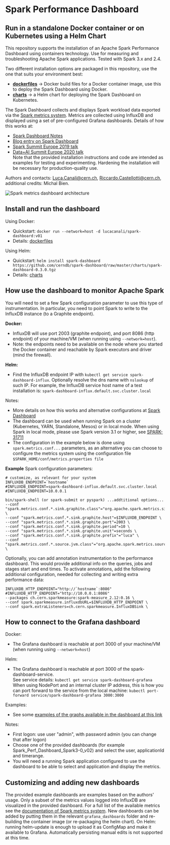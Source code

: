 # Spark Performance Dashboard
## Run in a standalone Docker container or on Kubernetes using a Helm Chart 

This repository supports the installation of an Apache Spark Performance Dashboard using containers technology.
Use for measuring and troubleshooting Apache Spark applications. 
Tested with Spark 3.x and 2.4.  

Two different installation options are packaged in this repository, use the one that suits your environment best:
- [**dockerfiles**](dockerfiles) -> Docker build files for a Docker container image, use this to deploy the Spark Dashboard using Docker.
- [**charts**](charts) -> a Helm chart for deploying the Spark Dashboard on Kubernetes.

The Spark Dashboard collects and displays Spark workload data exported via the [Spark metrics system](https://spark.apache.org/docs/latest/monitoring.html#metrics).
Metrics are collected using InfluxDB and displayed using a set of pre-configured Grafana dashboards.
Details of how this works at:
  - [Spark Dashboard Notes](https://github.com/LucaCanali/Miscellaneous/tree/master/Spark_Dashboard)
  - [Blog entry on Spark Dashboard](https://db-blog.web.cern.ch/blog/luca-canali/2019-02-performance-dashboard-apache-spark)
  - [Spark Summit Europe 2019 talk](https://databricks.com/session_eu19/performance-troubleshooting-using-apache-spark-metrics)
  - [Data+AI Summit Europe 2020 talk](https://databricks.com/session_eu20/what-is-new-with-apache-spark-performance-monitoring-in-spark-3-0)  
Note that the provided installation instructions and code are intended as examples for testing and experimenting. 
Hardening the installation will be necessary for production-quality use.

Authors and contacts: Luca.Canali@cern.ch, Riccardo.Castellotti@cern.ch, additional credits: Michal Bien.

![Spark metrics dashboard architecture](https://raw.githubusercontent.com/LucaCanali/Miscellaneous/master/Spark_Dashboard/images/Spark_metrics_dashboard_arch.PNG "Spark metrics dashboard architecture")

## Install and run the dashboard

Using Docker:
 - Quickstart: `docker run --network=host -d lucacanali/spark-dashboard:v01`
 - Details: [dockerfiles](dockerfiles)

Using Helm:
 - Quickstart: `helm install spark-dashboard https://github.com/cerndb/spark-dashboard/raw/master/charts/spark-dashboard-0.3.0.tgz`
 - Details: [charts](charts)

## How use the dashboard to monitor Apache Spark

You will need to set a few Spark configuration parameter to use this type of instrumentation. 
In particular, you need to point Spark to write to the InfluxDB instance (to a Graphite endpoint).  

**Docker:**
 - InfluxDB will use port 2003 (graphite endpoint), and port 8086 (http endpoint) of
   your machine/VM (when running using `--network=host`).
 - Note: the endpoints need to be available on the node where you started the Docker container and
   reachable by Spark executors and driver (mind the firewall). 

**Helm:**
 - Find the InfluxDB endpoint IP with `kubectl get service spark-dashboard-influx`. 
   Optionally resolve the dns name with `nslookup` of such IP.
   For example, the InfluxDB service host name of a test installation is: `spark-dashboard-influx.default.svc.cluster.local`  

Notes: 
- More details on how this works and alternative configurations at [Spark Dashboard](https://github.com/LucaCanali/Miscellaneous/tree/master/Spark_Dashboard)   
- The dashboard can be used when running Spark on a cluster (Kubernetes, YARN, Standalone, Mesos) or in local mode.
  When using Spark in local mode, please use Spark version 3.1 or higher, see [SPARK-31711](https://issues.apache.org/jira/browse/SPARK-31711) 
- The configuration in the example below is done using `spark.metrics.conf...` parameters, as an alternative 
  you can choose to configure the metrics system using the configuration file `$SPARK_HOME/conf/metrics.properties file`

**Example** Spark configuration parameters:  

```
# customize, as relevant for your system
INFLUXDB_ENDPOINT=`hostname`
#INFLUXDB_ENDPOINT=spark-dashboard-influx.default.svc.cluster.local
#INFLUXDB_ENDPOINT=10.0.0.1

bin/spark-shell (or spark-submit or pyspark) ...addtitional options...
--conf "spark.metrics.conf.*.sink.graphite.class"="org.apache.spark.metrics.sink.GraphiteSink" \
--conf "spark.metrics.conf.*.sink.graphite.host"=$INFLUXDB_ENDPOINT \
--conf "spark.metrics.conf.*.sink.graphite.port"=2003 \
--conf "spark.metrics.conf.*.sink.graphite.period"=10 \
--conf "spark.metrics.conf.*.sink.graphite.unit"=seconds \
--conf "spark.metrics.conf.*.sink.graphite.prefix"="luca" \
--conf "spark.metrics.conf.*.source.jvm.class"="org.apache.spark.metrics.source.JvmSource" \
```

Optionally, you can add annotation instrumentation to the performance dashboard. This would provide additional info
on the queries, jobs and stages start and end times. To activate annotations, add the following additional
configuration, needed for collecting and writing extra performance data:
```
INFLUXDB_HTTP_ENDPOINT="http://`hostname`:8086"
#INFLUXDB_HTTP_ENDPOINT="http://10.0.0.1:8086"
--packages ch.cern.sparkmeasure:spark-measure_2.12:0.16 \
--conf spark.sparkmeasure.influxdbURL=$INFLUXDB_HTTP_ENDPOINT \
--conf spark.extraListeners=ch.cern.sparkmeasure.InfluxDBSink \
```

## How to connect to the Grafana dashboard

Docker:
 - The Grafana dashboard is reachable at port 3000 of your machine/VM (when running using `--network=host`)

Helm:
 - The Grafana dashboard is reachable at port 3000 of the spark-dashboard-service.  
   See service details: `kubectl get service spark-dashboard-grafana`  
   When using NodePort and an internal cluster IP address, this is how you can port forward to the service from
   the local machine: `kubectl port-forward service/spark-dashboard-grafana 3000:3000`

Examples:
- See some [examples of the graphs available in the dashboard at this link](https://github.com/LucaCanali/Miscellaneous/tree/master/Spark_Dashboard#example-graphs)

Notes:
- First logon: use user "admin", with password admin (you can change that after logon)
- Choose one of the provided dashboards (for example Spark_Perf_Dashboard_Spark3-0_v02) and select the user,
  applicationId and timerange.
- You will need a running Spark application configured to use the dashboard to be able to select and application
  and display the metrics.
 
## Customizing and adding new dashboards 

The provided example dashboards are examples based on the authors' usage. Only a subset of the metrics values logged into 
InfluxDB are visualized in the provided dashboard.
For a full list of the available metrics see the
[documentation of Spark metrics system](https://github.com/apache/spark/blob/master/docs/monitoring.md#metrics).
New dashboards can be added by putting them in the relevant `grafana_dashboards` folder and re-building the container image
(or  re-packaging the helm chart).
On Helm: running helm-update is enough to upload it as ConfigMap and make it available to Grafana. 
Automatically persisting manual edits is not supported at this time.
